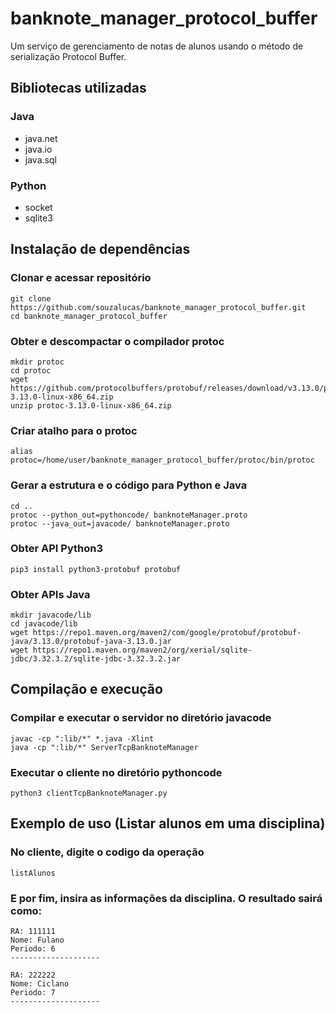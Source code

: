 # banknote_manager_protocol_buffer
Um serviço de gerenciamento de notas de alunos usando o método de serialização Protocol Buffer. 

## Bibliotecas utilizadas

### Java
- java.net
- java.io
- java.sql

### Python
- socket
- sqlite3

## Instalação de dependências

### Clonar e acessar repositório
```
git clone https://github.com/souzalucas/banknote_manager_protocol_buffer.git
cd banknote_manager_protocol_buffer
```

### Obter e descompactar o compilador protoc
```
mkdir protoc
cd protoc
wget https://github.com/protocolbuffers/protobuf/releases/download/v3.13.0/protoc-3.13.0-linux-x86_64.zip
unzip protoc-3.13.0-linux-x86_64.zip
```

### Criar atalho para o protoc
```
alias protoc=/home/user/banknote_manager_protocol_buffer/protoc/bin/protoc
```

### Gerar a estrutura e o código para Python e Java
```
cd ..
protoc --python_out=pythoncode/ banknoteManager.proto
protoc --java_out=javacode/ banknoteManager.proto
```

### Obter API Python3
```
pip3 install python3-protobuf protobuf
```

### Obter APIs Java
```
mkdir javacode/lib
cd javacode/lib
wget https://repo1.maven.org/maven2/com/google/protobuf/protobuf-java/3.13.0/protobuf-java-3.13.0.jar
wget https://repo1.maven.org/maven2/org/xerial/sqlite-jdbc/3.32.3.2/sqlite-jdbc-3.32.3.2.jar
```

## Compilação e execução

### Compilar e executar o servidor no diretório javacode
```
javac -cp ":lib/*" *.java -Xlint
java -cp ":lib/*" ServerTcpBanknoteManager
```

### Executar o cliente no diretório pythoncode
```
python3 clientTcpBanknoteManager.py
```

## Exemplo de uso (Listar alunos em uma disciplina)

### No cliente, digite o codigo da operação
```
listAlunos
```

### E por fim, insira as informações da disciplina. O resultado sairá como:
```
RA: 111111
Nome: Fulano
Periodo: 6
--------------------

RA: 222222
Nome: Ciclano
Periodo: 7
--------------------
```
